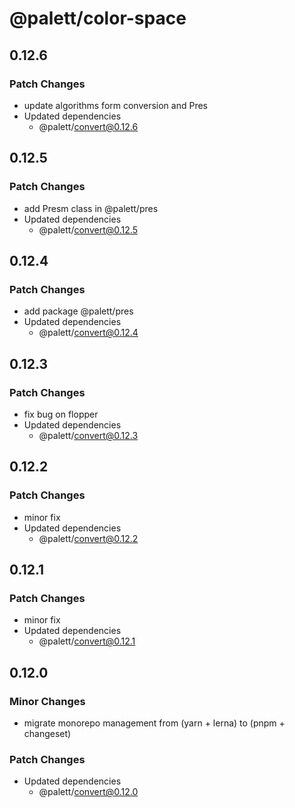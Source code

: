 # @palett/color-space

## 0.12.6

### Patch Changes

- update algorithms form conversion and Pres
- Updated dependencies
  - @palett/convert@0.12.6

## 0.12.5

### Patch Changes

- add Presm class in @palett/pres
- Updated dependencies
  - @palett/convert@0.12.5

## 0.12.4

### Patch Changes

- add package @palett/pres
- Updated dependencies
  - @palett/convert@0.12.4

## 0.12.3

### Patch Changes

- fix bug on flopper
- Updated dependencies
  - @palett/convert@0.12.3

## 0.12.2

### Patch Changes

- minor fix
- Updated dependencies
  - @palett/convert@0.12.2

## 0.12.1

### Patch Changes

- minor fix
- Updated dependencies
  - @palett/convert@0.12.1

## 0.12.0

### Minor Changes

- migrate monorepo management from (yarn + lerna) to (pnpm + changeset)

### Patch Changes

- Updated dependencies
  - @palett/convert@0.12.0
